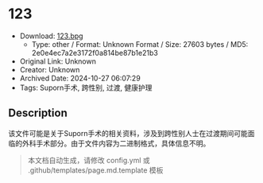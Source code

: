 # 123

- Download: [123.bpg](123.bpg)
    - Type: other / Format: Unknown Format / Size: 27603 bytes / MD5: 2e0e4ec7a2e3172f0a814be87b1e21b3
- Original Link: Unknown
- Creator: Unknown
- Archived Date: 2024-10-27 06:07:29
- Tags: Suporn手术, 跨性别, 过渡, 健康护理

## Description

该文件可能是关于Suporn手术的相关资料，涉及到跨性别人士在过渡期间可能面临的外科手术部分。由于文件内容为二进制格式，具体信息不明。

> 本文档自动生成，请修改 config.yml 或 .github/templates/page.md.template 模板
